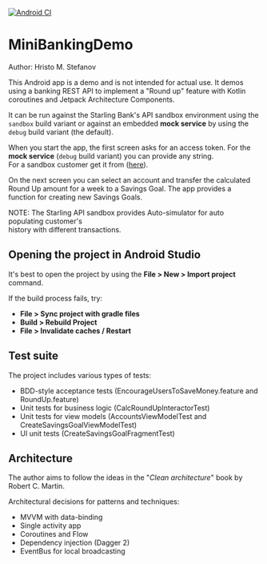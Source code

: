 [![Android CI](https://github.com/hristo-stefanov/MiniBankingDemo/actions/workflows/android.yml/badge.svg)](https://github.com/hristo-stefanov/MiniBankingDemo/actions/workflows/android.yml)

MiniBankingDemo
===============
Author: Hristo M. Stefanov

This Android app is a demo and is not intended for actual use. It demos
using a banking REST API to implement a "Round up" feature with
Kotlin coroutines and Jetpack Architecture Components.

It can be run against the Starling Bank's API sandbox environment using
the `sandbox` build variant or against an embedded **mock service** by
using the `debug` build variant (the default).


When you start the app, the first screen asks for an access token.
For the **mock service** (`debug` build variant) you can provide any string.  
For a sandbox customer get it from ([here](https://developer.starlingbank.com/sandbox/select)).

On the next screen you can select an account and transfer the calculated Round Up amount
for a week to a Savings Goal. The app provides a function for creating new Savings Goals.

NOTE: The Starling API sandbox provides Auto-simulator for auto populating customer's  
history with different transactions.


## Opening the project in Android Studio

It's best to open the project by using the **File > New > Import project** command.

If the build process fails, try:
* **File > Sync project with gradle files**
* **Build > Rebuild Project**
* **File > Invalidate caches / Restart**

##  Test suite
The project includes various types of tests:
* BDD-style acceptance tests (EncourageUsersToSaveMoney.feature and RoundUp.feature)
* Unit tests for business logic (CalcRoundUpInteractorTest)
* Unit tests for view models (AccountsViewModelTest and CreateSavingsGoalViewModelTest)
* UI unit tests (CreateSavingsGoalFragmentTest)

## Architecture
The author aims to follow the ideas in the "*Clean architecture*" book by
Robert C. Martin.

Architectural decisions for patterns and techniques:
* MVVM with data-binding
* Single activity app
* Coroutines and Flow
* Dependency injection (Dagger 2)
* EventBus for local broadcasting